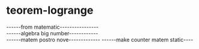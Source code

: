 # teorem-logrange
------from matematic----------------    
------algebra big number------------    
------matem postro nove-------------
------make counter matem static----     
